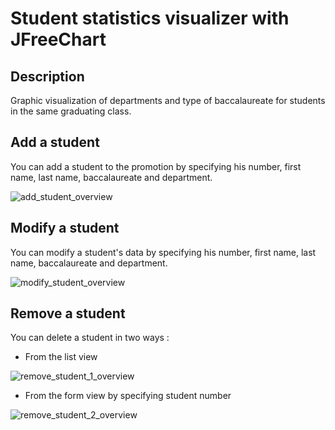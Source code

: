 # Student statistics visualizer with JFreeChart

## Description 
Graphic visualization of departments and type of baccalaureate for students in the same graduating class.

## Add a student
You can add a student to the promotion by specifying his number, first name, last name, baccalaureate and department.

![add_student_overview](https://github.com/user-attachments/assets/bb3bc624-cb1c-47b4-8915-f1fc1bece804)

## Modify a student
You can modify a student's data by specifying his number, first name, last name, baccalaureate and department.

![modify_student_overview](https://github.com/user-attachments/assets/ab4c3b8b-b6ac-43e3-ad4f-2f86f68ef6b9)

## Remove a student
You can delete a student in two ways :
- From the list view

![remove_student_1_overview](https://github.com/user-attachments/assets/2efaf353-8410-42d1-bac5-a097fdeeaf46)

- From the form view by specifying student number

![remove_student_2_overview](https://github.com/user-attachments/assets/0c68a79a-b828-4fc5-a27f-dfa8af85367d)






